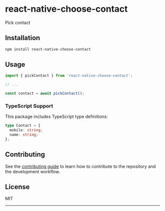 # react-native-choose-contact

Pick contact

## Installation

```sh
npm install react-native-choose-contact
```

## Usage

```js
import { pickContact } from 'react-native-choose-contact';

// ...

const contact = await pickContact();
```

### TypeScript Support

This package includes TypeScript type definitions:

```typescript
type Contact = {
  mobile: string;
  name: string;
};
```

## Contributing

See the [contributing guide](CONTRIBUTING.md) to learn how to contribute to the repository and the development workflow.

## License

MIT

---
